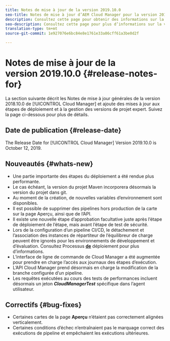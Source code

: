 ```yaml
---
title: Notes de mise à jour de la version 2019.10.0
seo-title: Notes de mise à jour d’AEM Cloud Manager pour la version 2019.10.0
description: Consultez cette page pour obtenir des informations sur la version 2019.10.0 de Cloud Manager.
seo-description: Consultez cette page pour plus d’informations sur la version 2019.10.0 d’AEM Cloud Manager.
translation-type: tm+mt
source-git-commit: 1e927076e6bc84e8e1761e33a86cff61a3be0d2f

---
```


# Notes de mise à jour de la version 2019.10.0 {#release-notes-for}

La section suivante décrit les Notes de mise à jour générales de la version 2018.10.0 de [!UICONTROL Cloud Manager] et ajoute des mises à jour aux étapes de déploiement et à la gestion des versions de projet expert.
Suivez la page ci-dessous pour plus de détails.

## Date de publication {#release-date}

The Release Date for [!UICONTROL Cloud Manager] Version 2019.10.0 is October 12, 2019.

## Nouveautés {#whats-new}

* Une partie importante des étapes du déploiement a été rendue plus performante.
* Le cas échéant, la version du projet Maven incorporera désormais la version du projet dans git.
* Au moment de la création, de nouvelles variables d’environnement sont disponibles.
* Il est possible de supprimer des pipelines hors production de la carte sur la page Aperçu, ainsi que de l’API.
* Il existe une nouvelle étape d’approbation facultative juste après l’étape de déploiement de l’étape, mais avant l’étape de test de sécurité.
* Lors de la configuration d’un pipeline CI/CD, le détachement et l’association des instances de répartiteur de l’équilibreur de charge peuvent être ignorés pour les environnements de développement et d’évaluation.
Consultez Processus **[de](deploying-code.md#deployment-process)** déploiement pour plus d’informations.
* L’interface de ligne de commande de Cloud Manager a été augmentée pour prendre en charge l’accès aux journaux des étapes d’exécution.
* L’API Cloud Manager prend désormais en charge la modification de la branche configurée d’un pipeline.
* Les requêtes exécutées au cours des tests de performances incluent désormais un jeton ***CloudManagerTest*** spécifique dans l’agent utilisateur.

## Correctifs {#bug-fixes}

* Certaines cartes de la page **Aperçu** n’étaient pas correctement alignées verticalement.
* Certaines conditions d’échec n’entraînaient pas le marquage correct des exécutions de pipeline et empêchaient les exécutions ultérieures.

